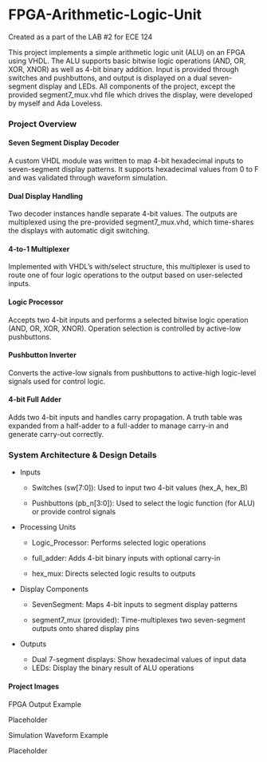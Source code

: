 # FPGA-Arithmetic-Logic-Unit
Created as a part of the LAB #2 for ECE 124

This project implements a simple arithmetic logic unit (ALU) on an FPGA using VHDL. The ALU supports basic bitwise logic operations (AND, OR, XOR, XNOR) as well as 4-bit binary addition. Input is provided through switches and pushbuttons, and output is displayed on a dual seven-segment display and LEDs. All components of the project, except the provided segment7_mux.vhd file which drives the display, were developed by myself and Ada Loveless.

### Project Overview

#### Seven Segment Display Decoder

A custom VHDL module was written to map 4-bit hexadecimal inputs to seven-segment display patterns. It supports hexadecimal values from 0 to F and was validated through waveform simulation.

#### Dual Display Handling

Two decoder instances handle separate 4-bit values. The outputs are multiplexed using the pre-provided segment7_mux.vhd, which time-shares the displays with automatic digit switching.

#### 4-to-1 Multiplexer

Implemented with VHDL’s with/select structure, this multiplexer is used to route one of four logic operations to the output based on user-selected inputs.

#### Logic Processor

Accepts two 4-bit inputs and performs a selected bitwise logic operation (AND, OR, XOR, XNOR). Operation selection is controlled by active-low pushbuttons.

#### Pushbutton Inverter

Converts the active-low signals from pushbuttons to active-high logic-level signals used for control logic.

#### 4-bit Full Adder

Adds two 4-bit inputs and handles carry propagation. A truth table was expanded from a half-adder to a full-adder to manage carry-in and generate carry-out correctly.

### System Architecture & Design Details
- Inputs

  - Switches (sw[7:0]): Used to input two 4-bit values (hex_A, hex_B)

  - Pushbuttons (pb_n[3:0]): Used to select the logic function (for ALU) or provide control signals

- Processing Units

  - Logic_Processor: Performs selected logic operations

  - full_adder: Adds 4-bit binary inputs with optional carry-in

  - hex_mux: Directs selected logic results to outputs

- Display Components

  - SevenSegment: Maps 4-bit inputs to segment display patterns

  - segment7_mux (provided): Time-multiplexes two seven-segment outputs onto shared display pins

- Outputs

  - Dual 7-segment displays: Show hexadecimal values of input data
  - LEDs: Display the binary result of ALU operations

#### Project Images
FPGA Output Example

Placeholder

Simulation Waveform Example

Placeholder
